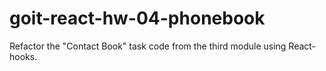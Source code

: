 # goit-react-hw-04-phonebook

Refactor the "Contact Book" task code from the third module using React-hooks.

